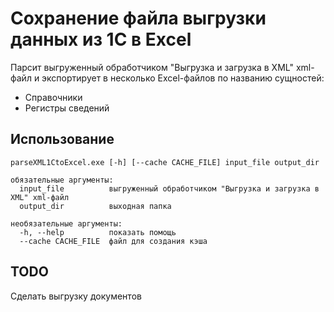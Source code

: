 # Сохранение файла выгрузки данных из 1С в Excel

Парсит выгруженный обработчиком "Выгрузка и загрузка в XML" xml-файл и экспортирует в несколько Excel-файлов по названию сущностей:

* Справочники
* Регистры сведений 

## Использование

    parseXML1CtoExcel.exe [-h] [--cache CACHE_FILE] input_file output_dir
    
    обязательные аргументы:
      input_file          выгруженный обработчиком "Выгрузка и загрузка в XML" xml-файл
      output_dir          выходная папка
    
    необязательные аргументы:
      -h, --help          показать помощь
      --cache CACHE_FILE  файл для создания кэша

## TODO
Сделать выгрузку документов
